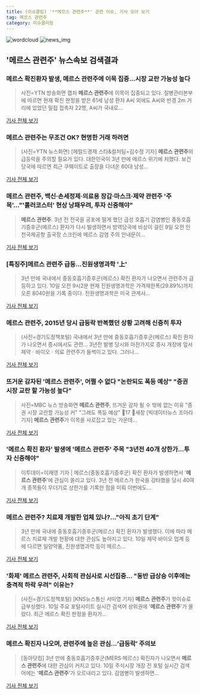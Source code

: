```yaml
---
title: (이슈클립) '**메르스 관련주**' 관련 이슈, 기사 모아 보기
tag: 메르스 관련주
category: 이슈클리핑
---
```

![wordcloud](https://s3.ap-northeast-2.amazonaws.com/lyrics101-wordcloud/2018-09-10-1536538731.png)
![news_img](https://user-images.githubusercontent.com/42597476/44507050-1206f400-a6e4-11e8-8d98-7ffbfebb353f.png)
## **'**메르스 관련주**'** 뉴스속보 검색결과
### 메르스 확진환자 발생, **메르스 관련주**에 이목 집중…시장 교란 가능성 높다

>사진=YTN 방송화면 캡처 **메르스 관련주**에 이목이 집중되고 있다. 질병관리본부에 따르면 현재 확진 판정을 받은 61세 남성 환자 A씨 외에도 A씨와 반경 2m 거리에 있었던 밀접 접촉자 22명, A씨가 국내로...

<a href="http://www.hkbs.co.kr/news/articleView.html?idxno=483200" target="_blank">기사 전체 보기</a>

### **메르스 관련주**는 무조건 OK? 현명한 거래 하려면

>(사진=YTN 뉴스화면) [헤럴드경제 스타&컬처팀=김수정 기자] **메르스 관련주**의 급등락을 주의할 필요가 있다. 대한민국이 3년 만에 메르스 위기에 처했다. 보건 당국에 따르면 최근 쿠웨이트로 출장을 다녀온 60대 남성...

<a href="http://biz.heraldcorp.com/culture/view.php?ud=201809100854551910508_1" target="_blank">기사 전체 보기</a>

### **메르스 관련주**, 백신·손세정제·의료용 장갑·마스크·제약 관련주 '주목'…"'롤러코스터' 현상 낭패우려, 투자 신중해야"

>**메르스 관련주**. 3년 전 전국을 공포에 떨게 했던 급성 호흡기 감염병인 중동호흡기증후군(메르스) 환자가 다시 발생하면서 방역당국에 비상이 걸린 9일 오전 인천국제공항 출국장 스크린에 메르스 감염 주의 안내문이...

<a href="http://www.kyeongin.com/main/view.php?key=20180910000806493" target="_blank">기사 전체 보기</a>

### [특징주]**메르스 관련주** 급등…진원생명과학 '上'

>3년 만에 국내에서 중동호흡기증후군(메르스) 확진 환자가 나오면서 관련주가 급등하고 있다. 10일 오전 9시2분 현재 진원생명과학은 가격제한폭(29.89%)까지 오른 8040원을 기록 중이다. 진원생명과학은 미국 관계사...

<a href="http://news.hankyung.com/article/2018091066766" target="_blank">기사 전체 보기</a>

### **메르스 관련주**, 2015년 당시 급등락 반복했던 상황 고려해 신중히 투자

>(사진=경기도정책포털) 국내에서 3년 만에 중동호흡기증후군(메르스) 확진 환자가 나오면서 증시에서도 관련... 3년전 발병 당시와 마찬가지로 증시 개장에 앞서 제약ㆍ바이오ㆍ의료 관련주가 들썩이고 있다. 그러나...

<a href="http://www.anewsa.com/detail.php?number=1369667&thread=09r02" target="_blank">기사 전체 보기</a>

### 뜨거운 감자된 '**메르스 관련주**', 어쩔 수 없다 "논란되도 폭등 예상" "증권 시장 교란 할 가능성 높다"

>사진=MBC 뉴스 방송화면 **메르스 관련주**, 뜨거운 감자 될 수 밖에 없는 이유 "증권 시장 교란할 가능성 커" "그래도 폭등 예상" 17 새창 [빅데이터뉴스 조아라 기자] **메르스 관련주**가 이목을 사로잡고 있는 가운데...

<a href="http://www.thebigdata.co.kr/view.php?ud=201809100733115040c2f6b121bc_23" target="_blank">기사 전체 보기</a>

### '메르스 확진 환자' 발생에 '**메르스 관련주**' 주목 "3년전 40개 상한가…투자 신중해야"

>이투데이=이재영 기자 | 메르스(중동호흡기증후군) 확진 환자가 발생하면서 '**메르스 관련주**'에 관심이 쏠리고 있다. 3년 전 메르스가 한국을 강타했을 당시 40여 개 종목들이 무더기로 상한가를 기록한 점을 미뤄 이번에도...

<a href="http://www.etoday.co.kr/news/section/newsview.php?idxno=1661588" target="_blank">기사 전체 보기</a>

### **메르스 관련주**? 치료제 개발한 업체 있나?..."아직 초기 단계"

>3년 만에 국내에 중동호흡기증후군(메르스) 확진 환자가 발생했다. 이에 따라 메르스 치료제 개발 현황에 대한 관심도 높아지고 있다. 10일 제약·바이오 업계 등에 다르면 일양약품, 진원생명과학 등이 메르스...

<a href="http://www.kookje.co.kr/news2011/asp/newsbody.asp?code=0300&key=20180910.99099003577" target="_blank">기사 전체 보기</a>

### '화제' **메르스 관련주**, 사회적 관심사로 시선집중... "동반 급상승 이후에는 충격적 하락 우려" 이유는?

>(사진=경기도정책포털) [KNS뉴스통신 서미영 기자] **메르스 관련주**가 핫이슈로 급부상했다. 10일 주요 포털사이트 실시간 검색어 상위권에 '**메르스 관련주**'가 올랐다.  최근 메르스 확진 판정을 환자가...

<a href="http://www.kns.tv/news/articleView.html?idxno=468342" target="_blank">기사 전체 보기</a>

### 메르스 확진자 나오며, 관련주에 높은 관심…‘급등락’ 주의보

>[동아닷컴] 3년 만에 중동호흡기증후군(MERS·메르스) 확진자가 나오면서 **메르스 관련주**에 대한 관심이 커지고 있다. 10일 주식시장 개장 전 포털 실시간 검색어에는 '**메르스 관련주**'가 오르내리고 있다. 감염병이 발생하면...

<a href="http://news.donga.com/3/all/20180910/91907945/2" target="_blank">기사 전체 보기</a>


